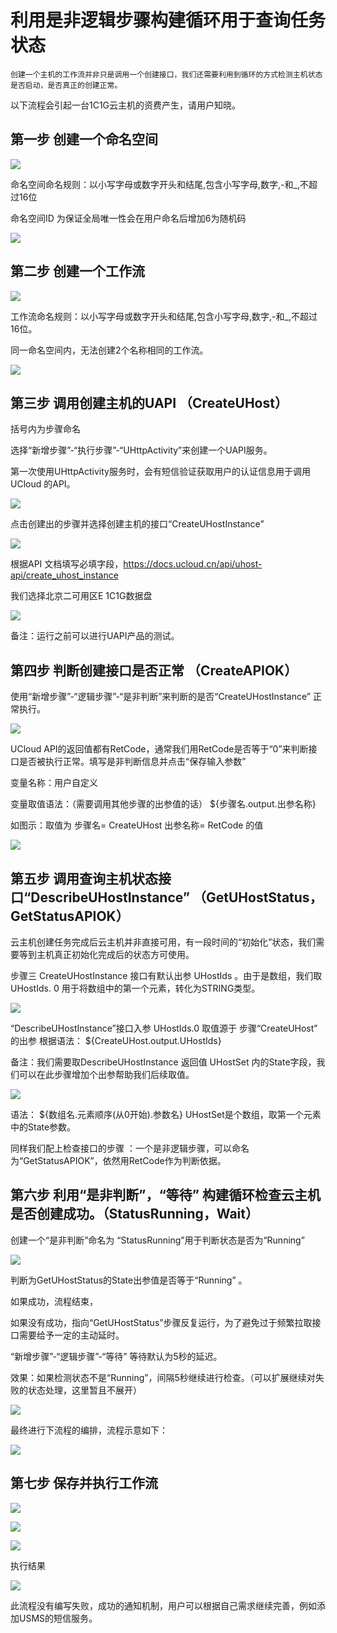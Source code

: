 

# 利用是非逻辑步骤构建循环用于查询任务状态

    创建一个主机的工作流并非只是调用一个创建接口，我们还需要利用到循环的方式检测主机状态是否启动，是否真正的创建正常。

以下流程会引起一台1C1G云主机的资费产生，请用户知晓。

## 第一步 创建一个命名空间

![](http://stepflow-docs.cn-bj.ufileos.com/createnamespace001.png)

命名空间命名规则：以小写字母或数字开头和结尾,包含小写字母,数字,-和\_,不超过16位

命名空间ID 为保证全局唯一性会在用户命名后增加6为随机码

![](http://stepflow-docs.cn-bj.ufileos.com/createnamespace002.png)

## 第二步 创建一个工作流

![](http://stepflow-docs.cn-bj.ufileos.com/createworkflow003.png)

工作流命名规则：以小写字母或数字开头和结尾,包含小写字母,数字,-和\_,不超过16位。

同一命名空间内，无法创建2个名称相同的工作流。

![](http://stepflow-docs.cn-bj.ufileos.com/createworkflow004.png)

## 第三步 调用创建主机的UAPI （CreateUHost）

括号内为步骤命名

选择“新增步骤”-“执行步骤”-“UHttpActivity”来创建一个UAPI服务。

第一次使用UHttpActivity服务时，会有短信验证获取用户的认证信息用于调用UCloud 的API。

![](http://stepflow-docs.cn-bj.ufileos.com/checkstatus001.png)

点击创建出的步骤并选择创建主机的接口“CreateUHostInstance”

![](http://stepflow-docs.cn-bj.ufileos.com/checkstatus002.png)

根据API
文档填写必填字段，<https://docs.ucloud.cn/api/uhost-api/create_uhost_instance>

我们选择北京二可用区E 1C1G数据盘

![](http://stepflow-docs.cn-bj.ufileos.com/checkstatus003.png)

备注：运行之前可以进行UAPI产品的测试。

## 第四步 判断创建接口是否正常 （CreateAPIOK）

使用“新增步骤”-“逻辑步骤”-“是非判断”来判断的是否“CreateUHostInstance” 正常执行。

![](http://stepflow-docs.cn-bj.ufileos.com/checkstatus004.png)

UCloud
API的返回值都有RetCode，通常我们用RetCode是否等于“0”来判断接口是否被执行正常。填写是非判断信息并点击“保存输入参数”

变量名称：用户自定义

变量取值语法：（需要调用其他步骤的出参值的话） ${步骤名.output.出参名称}

如图示：取值为 步骤名= CreateUHost 出参名称= RetCode 的值

![](http://stepflow-docs.cn-bj.ufileos.com/checkstatus005.png)

## 第五步 调用查询主机状态接口“DescribeUHostInstance” （GetUHostStatus，GetStatusAPIOK）

云主机创建任务完成后云主机并非直接可用，有一段时间的“初始化”状态，我们需要等到主机真正初始化完成后的状态方可使用。

步骤三 CreateUHostInstance 接口有默认出参 UHostIds 。由于是数组，我们取UHostIds. 0
用于将数组中的第一个元素，转化为STRING类型。

![](http://stepflow-docs.cn-bj.ufileos.com/checkstatus006.png)

“DescribeUHostInstance”接口入参 UHostIds.0 取值源于 步骤“CreateUHost” 的出参 根据语法：
${CreateUHost.output.UHostIds}

备注：我们需要取DescribeUHostInstance 返回值 UHostSet
内的State字段，我们可以在此步骤增加个出参帮助我们后续取值。

![](http://stepflow-docs.cn-bj.ufileos.com/checkstatus007.png)

语法： ${数组名.元素顺序(从0开始).参数名} UHostSet是个数组，取第一个元素中的State参数。

同样我们配上检查接口的步骤 ：一个是非逻辑步骤，可以命名为“GetStatusAPIOK”，依然用RetCode作为判断依据。

## 第六步 利用“是非判断”，“等待” 构建循环检查云主机是否创建成功。（StatusRunning，Wait）

创建一个“是非判断”命名为 “StatusRunning”用于判断状态是否为“Running”

![](http://stepflow-docs.cn-bj.ufileos.com/checkstatus008.png)

判断为GetUHostStatus的State出参值是否等于“Running” 。

如果成功，流程结束，

如果没有成功，指向“GetUHostStatus”步骤反复运行，为了避免过于频繁拉取接口需要给予一定的主动延时。

“新增步骤”-“逻辑步骤”-“等待” 等待默认为5秒的延迟。

效果：如果检测状态不是“Running”，间隔5秒继续进行检查。（可以扩展继续对失败的状态处理，这里暂且不展开）

![](http://stepflow-docs.cn-bj.ufileos.com/checkstatus009.png)

最终进行下流程的编排，流程示意如下：

![](http://stepflow-docs.cn-bj.ufileos.com/checkstatus010.png)

## 第七步 保存并执行工作流

![](http://stepflow-docs.cn-bj.ufileos.com/checkstatus011.png)

![](http://stepflow-docs.cn-bj.ufileos.com/checkstatus012.png)

![](http://stepflow-docs.cn-bj.ufileos.com/checkstatus013.png)

执行结果

![](http://stepflow-docs.cn-bj.ufileos.com/checkstatus014.png)

此流程没有编写失败，成功的通知机制，用户可以根据自己需求继续完善，例如添加USMS的短信服务。
